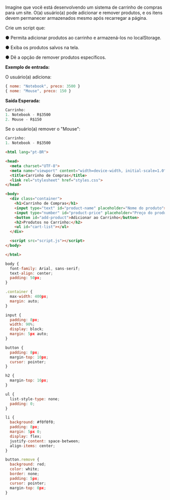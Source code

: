 Imagine que você está desenvolvendo um sistema de carrinho de compras para um site. O(a) usuário(a) pode adicionar e remover produtos, e os itens devem permanecer armazenados mesmo após recarregar a página.

Crie um script que:

● Permita adicionar produtos ao carrinho e armazená-los no localStorage.

●  Exiba os produtos salvos na tela.

●   Dê a opção de remover produtos específicos.

**Exemplo de entrada:**

O usuário(a) adiciona:

```js
{ nome: "Notebook", preco: 3500 }
{ nome: "Mouse", preco: 150 }
```
**Saída Esperada:**

```js
Carrinho: 
1. Notebook - R$3500
2. Mouse - R$150
```

Se o usuário(a) remover o "Mouse":

```js
Carrinho: 
1. Notebook - R$3500
```

```html
<html lang="pt-BR">

<head>
  <meta charset="UTF-8">
  <meta name="viewport" content="width=device-width, initial-scale=1.0">
  <title>Carrinho de Compras</title>
  <link rel="stylesheet" href="styles.css">
</head>

<body>
  <div class="container">
    <h1>Carrinho de Compras</h1>
    <input type="text" id="product-name" placeholder="Nome do produto">
    <input type="number" id="product-price" placeholder="Preço do produto">
    <button id="add-product">Adicionar ao Carrinho</button>
    <h2>Produtos no Carrinho:</h2>
    <ul id="cart-list"></ul>
  </div>

  <script src="script.js"></script>
</body>

</html>
```

```js
body {
  font-family: Arial, sans-serif;
  text-align: center;
  padding: 50px;
}

.container {
  max-width: 400px;
  margin: auto;
}

input {
  padding: 8px;
  width: 90%;
  display: block;
  margin: 5px auto;
}

button {
  padding: 8px;
  margin-top: 10px;
  cursor: pointer;
}

h2 {
  margin-top: 16px;
}

ul {
  list-style-type: none;
  padding: 0;
}

li {
  background: #f0f0f0;
  padding: 8px;
  margin: 5px 0;
  display: flex;
  justify-content: space-between;
  align-items: center;
}

button.remove {
  background: red;
  color: white;
  border: none;
  padding: 5px;
  cursor: pointer;
  margin-top: 0px;
}

```
